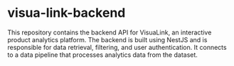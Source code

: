 # visua-link-backend
This repository contains the backend API for VisuaLink, an interactive product analytics platform. The backend is built using NestJS and is responsible for data retrieval, filtering, and user authentication. It connects to a data pipeline that processes analytics data from the dataset.

